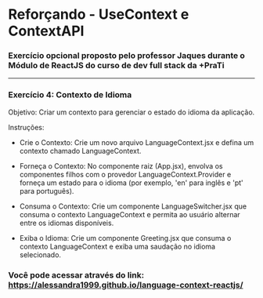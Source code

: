 <h1>Reforçando - UseContext e ContextAPI</h1>

### Exercício opcional proposto pelo professor Jaques durante o Módulo de ReactJS do curso de dev full stack da +PraTi

<hr/>

### Exercício 4: Contexto de Idioma

Objetivo: Criar um contexto para gerenciar o estado do idioma da aplicação.

Instruções:

- Crie o Contexto: Crie um novo arquivo LanguageContext.jsx e defina um contexto chamado LanguageContext.
- Forneça o Contexto: No componente raiz (App.jsx), envolva os componentes filhos com o provedor LanguageContext.Provider e forneça um estado para o idioma (por exemplo, 'en' para inglês e 'pt' para português).
- Consuma o Contexto: Crie um componente LanguageSwitcher.jsx que consuma o contexto LanguageContext e permita ao usuário alternar entre os idiomas disponíveis.

- Exiba o Idioma: Crie um componente Greeting.jsx que consuma o contexto LanguageContext e exiba uma saudação no idioma selecionado.

### Você pode acessar através do link: https://alessandra1999.github.io/language-context-reactjs/
